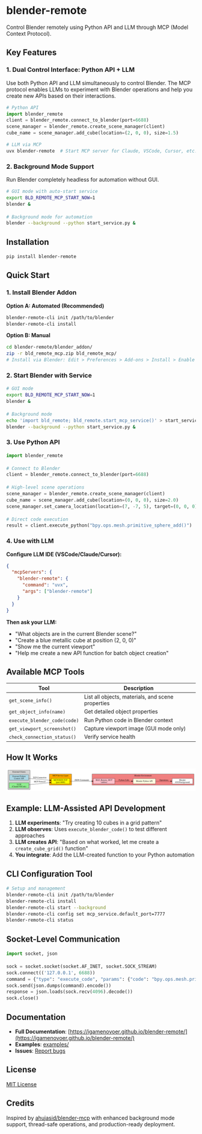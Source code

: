 # blender-remote

Control Blender remotely using Python API and LLM through MCP (Model Context Protocol).

## Key Features

### 1. **Dual Control Interface: Python API + LLM**
Use both Python API and LLM simultaneously to control Blender. The MCP protocol enables LLMs to experiment with Blender operations and help you create new APIs based on their interactions.

```python
# Python API
import blender_remote
client = blender_remote.connect_to_blender(port=6688)
scene_manager = blender_remote.create_scene_manager(client)
cube_name = scene_manager.add_cube(location=(2, 0, 0), size=1.5)
```

```bash
# LLM via MCP
uvx blender-remote  # Start MCP server for Claude, VSCode, Cursor, etc.
```

### 2. **Background Mode Support**
Run Blender completely headless for automation without GUI.

```bash
# GUI mode with auto-start service
export BLD_REMOTE_MCP_START_NOW=1
blender &

# Background mode for automation
blender --background --python start_service.py &
```

## Installation

```bash
pip install blender-remote
```

## Quick Start

### 1. Install Blender Addon

**Option A: Automated (Recommended)**
```bash
blender-remote-cli init /path/to/blender
blender-remote-cli install
```

**Option B: Manual**
```bash
cd blender-remote/blender_addon/
zip -r bld_remote_mcp.zip bld_remote_mcp/
# Install via Blender: Edit > Preferences > Add-ons > Install > Enable "BLD Remote MCP"
```

### 2. Start Blender with Service

```bash
# GUI mode
export BLD_REMOTE_MCP_START_NOW=1
blender &

# Background mode
echo 'import bld_remote; bld_remote.start_mcp_service()' > start_service.py
blender --background --python start_service.py &
```

### 3. Use Python API

```python
import blender_remote

# Connect to Blender
client = blender_remote.connect_to_blender(port=6688)

# High-level scene operations
scene_manager = blender_remote.create_scene_manager(client)
cube_name = scene_manager.add_cube(location=(0, 0, 0), size=2.0)
scene_manager.set_camera_location(location=(7, -7, 5), target=(0, 0, 0))

# Direct code execution
result = client.execute_python("bpy.ops.mesh.primitive_sphere_add()")
```

### 4. Use with LLM

**Configure LLM IDE (VSCode/Claude/Cursor):**
```json
{
  "mcpServers": {
    "blender-remote": {
      "command": "uvx",
      "args": ["blender-remote"]
    }
  }
}
```

**Then ask your LLM:**
- "What objects are in the current Blender scene?"
- "Create a blue metallic cube at position (2, 0, 0)"
- "Show me the current viewport"
- "Help me create a new API function for batch object creation"

## Available MCP Tools

| Tool | Description |
|------|-------------|
| `get_scene_info()` | List all objects, materials, and scene properties |
| `get_object_info(name)` | Get detailed object properties |
| `execute_blender_code(code)` | Run Python code in Blender context |
| `get_viewport_screenshot()` | Capture viewport image (GUI mode only) |
| `check_connection_status()` | Verify service health |

## How It Works

![Blender Remote Architecture](docs/architecture-full.svg)

## Example: LLM-Assisted API Development

1. **LLM experiments**: "Try creating 10 cubes in a grid pattern"
2. **LLM observes**: Uses `execute_blender_code()` to test different approaches
3. **LLM creates API**: "Based on what worked, let me create a `create_cube_grid()` function"
4. **You integrate**: Add the LLM-created function to your Python automation

## CLI Configuration Tool

```bash
# Setup and management
blender-remote-cli init /path/to/blender
blender-remote-cli install
blender-remote-cli start --background
blender-remote-cli config set mcp_service.default_port=7777
blender-remote-cli status
```

## Socket-Level Communication

```python
import socket, json

sock = socket.socket(socket.AF_INET, socket.SOCK_STREAM)
sock.connect(('127.0.0.1', 6688))
command = {"type": "execute_code", "params": {"code": "bpy.ops.mesh.primitive_cube_add()"}}
sock.send(json.dumps(command).encode())
response = json.loads(sock.recv(4096).decode())
sock.close()
```

## Documentation

- **Full Documentation**: [https://igamenovoer.github.io/blender-remote/](https://igamenovoer.github.io/blender-remote/)
- **Examples**: [examples/](https://github.com/igamenovoer/blender-remote/tree/main/examples)
- **Issues**: [Report bugs](https://github.com/igamenovoer/blender-remote/issues)

## License

[MIT License](LICENSE)

## Credits

Inspired by [ahujasid/blender-mcp](https://github.com/ahujasid/blender-mcp) with enhanced background mode support, thread-safe operations, and production-ready deployment.